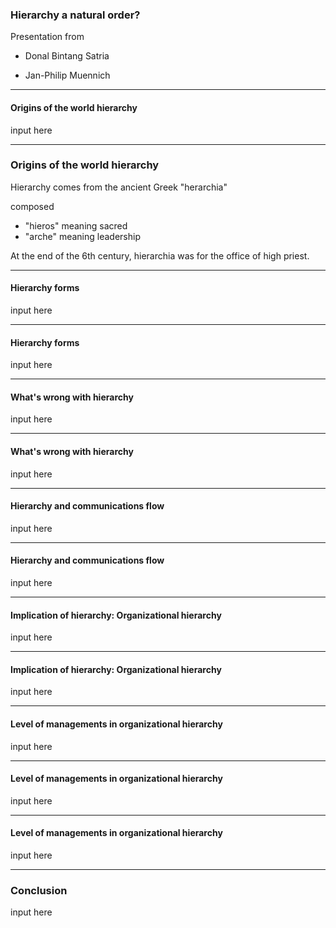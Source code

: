 ### Hierarchy a natural order?

Presentation from

- Donal Bintang Satria

- Jan-Philip Muennich

---

#### Origins of the world hierarchy

input here

---

### Origins of the world hierarchy

Hierarchy comes from the ancient Greek "herarchia"

composed

- "hieros" meaning sacred
- "arche" meaning leadership

At the end of the 6th century, hierarchia was for the office of high priest.

---

#### Hierarchy forms

input here

---

#### Hierarchy forms

input here

---

#### What's wrong with hierarchy

input here

---

#### What's wrong with hierarchy

input here

---

#### Hierarchy and communications flow

input here

---

#### Hierarchy and communications flow

input here

---

#### Implication of hierarchy: Organizational hierarchy

input here

---

#### Implication of hierarchy: Organizational hierarchy

input here

---

#### Level of managements in organizational hierarchy

input here

---

#### Level of managements in organizational hierarchy

input here

---

#### Level of managements in organizational hierarchy

input here

---

### Conclusion

input here
